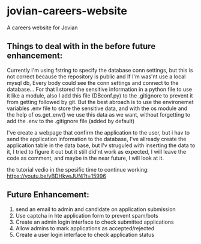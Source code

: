 # jovian-careers-website
A careers website for Jovian

## Things to deal with in the before future enhancement:
Currently I'm using fstring to specify the database conn settings, but this is not correct because the repository is public and If I'm was'nt use a local mysql db, Every body could see the conn settings and connect to the database...
For that I stored the sensitive information in a python file to use it like a module, also I add this file (DBconf.py) to the .gitignore to prevent it from getting followed by git.
But the best abroach is to use the environemet variables .env file to store the sensitive data, and  with the os module and the help of os.get_env() we use this data as we want, without forgetting to add the .env to the .gitignore file (added by default)

I've create a webpage that confirm the application to the user, but i hav to send the application information to the database, I've allready create the application table in the data base, but I'v struguled with inserting the data to it, I tried to figure it out but it still did'nt work as expected, I will leave the code as comment, and maybe in the near future, I will look at it.

the tutorial vedio in the spesific time to continue working: https://youtu.be/yBDHkveJUf4?t=15996

## Future Enhancement:
1. send an email to admin and candidate on application submission
2. Use captcha in hte application form to prevent spam/bots
3. Create an admin login interface to check submitted applications
4. Allow admins to mark applications as accepted/rejected
5. Create a user login interface to check application status
